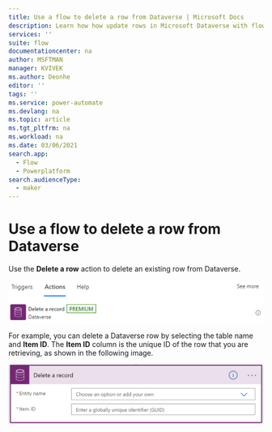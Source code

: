 ```yaml
---
title: Use a flow to delete a row from Dataverse | Microsoft Docs
description: Learn how how update rows in Microsoft Dataverse with flows.  
services: ''
suite: flow
documentationcenter: na
author: MSFTMAN
manager: KVIVEK
ms.author: Deonhe
editor: ''
tags: ''
ms.service: power-automate
ms.devlang: na
ms.topic: article
ms.tgt_pltfrm: na
ms.workload: na
ms.date: 03/06/2021
search.app: 
  - Flow
  - Powerplatform
search.audienceType: 
  - maker
---
```



# Use a flow to delete a row from Dataverse

Use the **Delete a row** action to delete an existing row from Dataverse.

![Delete a row](../media/dataverse-how-tos/be211fa059451c9cede0f1889a1b1800.png)

For example, you can delete a Dataverse row by selecting the table name and **Item ID**. The **Item ID** column is the unique ID of the row that you are retrieving, as shown in the following image.

![Item id and table name](../media/dataverse-how-tos/83794a709e31039ffb760dede35eabdb.png)
